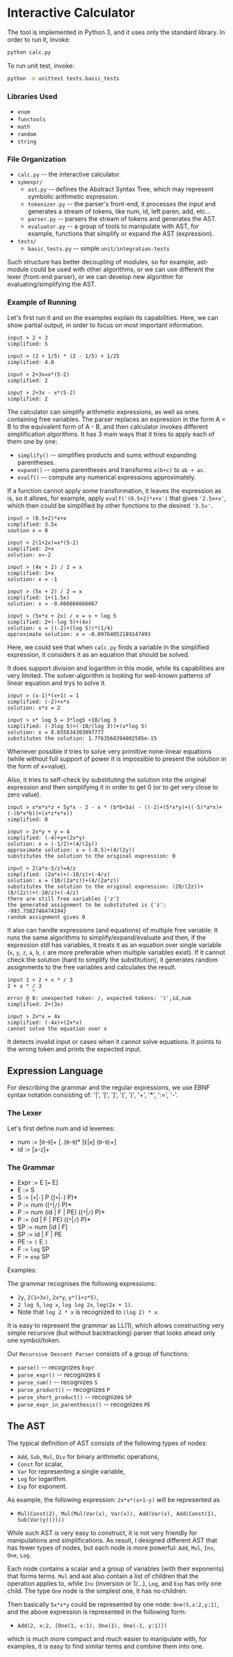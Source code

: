 
# Interactive Calculator

The tool is implemented in Python 3, and it uses only the standard library.
In order to run it, invoke:

```sh
python calc.py
```

To run unit test, invoke:

```sh
python -m unittest tests.basic_tests
```

### Libraries Used

* `enum`
* `functools`
* `math`
* `random`
* `string`

### File Organization

* `calc.py` -- the interactive calculator.
* `symexpr/`
  -   `ast.py`  -- defines the Abstract Syntax Tree, which may represent symbolic arithmetic expression.
  -   `tokenizer.py` -- the parser's front-end, it processes the input and generates a stream of tokens, like num, id, left paren, add, etc... 
  -   `parser.py` -- parsers the stream of tokens and generates the AST.
  -   `evaluator.py` -- a group of tools to manipulate with AST, for example, functions that simplify or expand the AST (expression).
* `tests/`
  -   `basic_tests.py` -- simple `unit/integration-tests`

Such structure has better decoupling of modules, so for example, 
ast-module could be used with other algorithms, 
or we can use different the lexer (front-end parser), 
or we can develop new algorithm for evaluating/simplifying the AST.

### Example of Running

Let's first run it and on the examples explain its capabilities.
Here, we can show partial output, 
in order to focus on most important information.

```
input > 2 + 3
simplified: 5
```

```
input > (2 + 1/5) * (2 - 1/5) + 1/25
simplified: 4.0
```

```
input > 2+3x=x*(5-2)
simplified: 2
```

```
input > 2+3x - x*(5-2)
simplified: 2
```

The calculator can simplify arithmetic expressions, 
as well as ones containing free variables. 
The parser replaces an expression in the form A = B to the equivalent form of A - B, 
and then calculator invokes different simplification algorithms.
It has 3 main ways that it tries to apply each of them one by one:

- `simplify()` -- simplifies products and sums without expanding parentheses. 
- `expand()` -- opens parentheses and transforms `a(b+c)` to `ab + ac`.
- `evalf()` -- compute any numerical expressions approximately.

If a function cannot apply some transformation, 
it leaves the expression as is, so it allows, 
for example, apply `evalf('(0.5+2)*x+x')` that gives `'2.5x+x'`, 
which then could be simplified by other functions to the desired `'3.5x'`.

```
input > (0.5+2)*x+x
simplified: 3.5x
soution x = 0
```

```
input > 2(1+2x)=x*(5-2)
simplified: 2+x
solution: x=-2
```

```
input > (4x + 2) / 2 = x
simplified: 1+x
solution: x = -1
```

```
input > (5x + 2) / 2 = x
simplified: 1+(1.5x)
solution: x = -0.666666666667
```

```
input > (5x*x + 2x) / x = x + log 5
simplified: 2+(-log 5)+(4x)
solution: x = ((-2)+(log 5))*(1/4)
approximate solution: x = -0.09764052189147493
```

Here, we could see that when `calc.py` finds a variable in the simplified expression, 
it considers it as an equation that should be solved.

It does support division and logarithm in this mode, while its capabilities are very limited.
The solver-algorithm is looking for well-known patterns of linear equation and trys to solve it.

```
input > (x-1)*(x+1) = 1
simplified: (-2)+x*x
solution: x*x = 2
```

```
input > x* log 5 = 3*log5 +10/log 3
simplified: (-3log 5)+(-10/(log 3))+(x*log 5)
solution: x = 8.655634303097777
substitutes the solution: 1.7763568394002505e-15
```

Whenever possible it tries to solve very primitive none-linear equations 
(while without full support of power it is impossible 
to present the solution in the form of x=value). 

Also, it tries to self-check by substituting the solution into 
the original expression and then simplifying it in order to get 0 
(or to get very close to zero value).

```
input > x*x*x*z + 5y*x - 2 - x * (b*b+5a) - ((-2)+(5*x*y)+((-5)*a*x)+(-(b*x*b))+(x*z*x*x))
simplified: 0
```

```
input > 2x*y + y = 4
simplified: (-4)+y+(2x*y)
solution: x = (-1/2)+(4/(2y))
approximate solution: x = (-0.5)+(4/(2y))
substitutes the solution to the original expression: 0
```

```
input > 2(a*x-5/z)=4/z
simplified: (2a*x)+(-10/z)+(-4/z)
solution: x = (10/(2a*z))+(4/(2a*z))
substitutes the solution to the original expression: (20/(2z))+(8/(2z))+(-10/z)+(-4/z)
there are still free variables {'z'}
the generated assignment to be substituted is {'z': -993.7582746474194}
random assignment gives 0
```

It also can handle expressions (and equations) of multiple free variable.
It runs the same algorithms to simplify/expand/evaluate and then, 
if the expression still has variables, 
it treats it as an equation over single variable (`x`, `y`, `z`, `a`, `b`, `c` are more preferable 
when multiple variables exist). 
If it cannot check the solution (hard to simplify the substitution), 
it generates random assignments to the free variables and calculates the result.

```
input 1 > 2 + x * / 3
2 + x * / 3
        ^   
error @ 8: unexpected token: /, expected tokens: '(',id,num
simplified: 2+(3x)
```

```
input > 2x*x = 4x
simplified: (-4x)+(2x*x)
cannot solve the equation over x
```

It detects invalid input or cases when it cannot solve equations. 
It points to the wrong token and prints the expected input.

## Expression Language

For describing the grammar and the regular expressions, 
we use EBNF syntax notation consisting of: '|', '[', ']', '(', ')', '+', '*', ':=', '-'.

### The Lexer

Let's first define num and id lexemes:

* num := [`0`-`9`]+ [`.`(`0`-`9`)* [`E`|`e`] (`0`-`9`)+]
* id := [`a`-`z`]+
 
### The Grammar

* Expr := E [`=` E]
* E := S
* S := [`+`|`-`] P ((`+`|`-`) P)*
* P := num ((`*`|`/`) P)*
* P := num (id | F | PE) ((`*`|`/`) P)*
* P := (id | F | PE) ((`*`|`/`) P)*
* SP := num [id | F]
* SP := id | F | PE
* PE := `(` E `)`
* F := `log` SP
* F := `exp` SP

Examples:

The grammar recognises the following expressions: 

* `2y`, `2(1+3x)`, `2x*y`, `y*(1+z*5)`,
* `2 log 5`, `log x`, `log log 2x`, `log(2x + 1)`.
* Note that `log 2 * x` is recognized to `(log 2) * x`.

It is easy to represent the grammar as LL(1), 
which allows constructing very simple recursive (but without backtracking) parser 
that looks ahead only one symbol/token.

Our `Recursive Descent Parser` consists of a group of functions:

* `parse()` -- recognizes `Expr`
* `parse_expr()` -- recognizes `E`
* `parse_sum()` -- recognizes `S`
* `parse_product()` -- recognizes `P`
* `parse_short_product()` -- recognizes `SP`
* `parse_expr_in_parenthesis()` -- recognizes `PE`

## The AST

The typical definition of AST consists of the following types of nodes: 
* `Add`, `Sub`, `Mul`, `Div` for binary arithmetic operations, 
* `Const` for scalar, 
* `Var` for representing a single variable, 
* `Log` for logarithm.
* `Exp` for exponent.

As example, the following expression: `2x*x*(x+1-y)` will be represented as

* `Mul(Const(2), Mul(Mul(Var(x), Var(x)), Add(Var(x), Add(Const(1), Sub(Var(y))))))`

While such AST is very easy to construct, 
it is not very friendly for manipulations and simplifications. 
As result, I designed different AST that has fewer types of nodes, 
but each node is more powerful: `Add`, `Mul`, `Inv`, `One`, `Log`. 

Each node contains a scalar and a group of variables (with their exponents) 
that forms terms. 
`Mul` and `Add` also contain a list of children that the operation applies to,
while `Inv` (inversion or 1/...), `Log`, and `Exp` has only one child. 
The type `One` node is the simplest one, it has no children.

Then basically `5x*x*y` could be represented by one node: 
`One(5,x:2,y:1)`, and the above expression is represented in the following form:

* `Add(2, x:2, [One(1, x:1), One(1), One(-1, y:1)])`

which is much more compact and much easier to manipulate with, 
for examples, it is easy to find similar terms and combine them into one.

